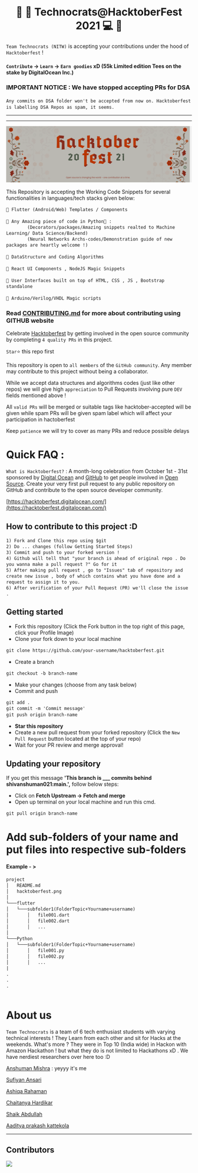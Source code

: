 <center> 
    <h1> 🎃 🎯   Technocrats@HacktoberFest 2021   💻 🙆 </h1>
</center>

`Team Technocrats (NITW)` is accepting your contributions under the hood of `Hacktoberfest` ! 

#### `Contribute` -> `Learn` -> `Earn goodies` xD (55k Limited edition Tees on the stake by DigitalOcean Inc.) 

### IMPORTANT NOTICE : We have stopped accepting PRs for DSA
`Any commits on DSA folder won't be accepted from now on. Hacktoberfest is labelling DSA Repos as spam, it seems.`

<hr><hr>

<img src="./hactoberfest.png">

This Repository is accepting the Working Code Snippets for several functionalities in languages/tech stacks given below:
    
    🥇 Flutter (Android/Web) Templates / Components
    
    🥈 Any Amazing piece of code in Python🐍 : 
            (Decorators/packages/Amazing snippets realted to Machine Learning/ Data Science/Backend)
            (Neural Networks Archs-codes/Demonstration guide of new packages are heartly welcome !)
            
    🥉 DataStructure and Coding Algorithms
    
    🥇 React UI Components , NodeJS Magic Snippets 
    
    🥈 User Interfaces built on top of HTML, CSS , JS , Bootstrap standalone
    
    🥉 Arduino/Verilog/VHDL Magic scripts 
       

### Read [CONTRIBUTING.md](./CONTRIBUTING.md) for more about contributing using GITHUB website
Celebrate [Hacktoberfest](https://hacktoberfest.digitalocean.com/) by getting involved in the open source community by completing `4 quality PRs` in this project.

`Star`⭐ this repo first

This repository is open to `all members` of the `GitHub community`. Any member may contribute to this project without being a collaborator.

While we accept data structures and algorithms codes (just like other repos) we will give high `appreciation` to Pull Requests involving pure `DEV` fields mentioned above !

All `valid PRs` will be merged or suitable tags like hacktober-accepted will be given while spam PRs will be given spam label which will affect your participation in hactoberfest

Keep `patience` we will try to cover as many PRs and reduce possible delays





# Quick FAQ :
`What is Hacktoberfest?`  :  A month-long celebration from October 1st - 31st sponsored by [Digital Ocean](https://hacktoberfest.digitalocean.com/) and [GitHub](https://github.com/blog/2433-celebrate-open-source-this-october-with-hacktoberfest) to get people involved in [Open Source](https://github.com/open-source). Create your very first pull request to any public repository on GitHub and contribute to the open source developer community.

[https://hacktoberfest.digitalocean.com/](https://hacktoberfest.digitalocean.com/)

## How to contribute to this project :D 
    
    1) Fork and Clone this repo using $git
    2) Do ... changes (follow Getting Started Steps)
    3) Commit and push to your forked version !
    4) Github will tell that "your branch is ahead of original repo . Do you wanna make a pull request ?" Go for it
    5) After making pull request , go to "Issues" tab of repository and create new issue , body of which contains what you have done and a request to assign it to you.
    6) After verification of your Pull Request (PR) we'll close the issue .

## Getting started
* Fork this repository (Click the Fork button in the top right of this page, click your Profile Image)
* Clone your fork down to your local machine

```markdown
git clone https://github.com/your-username/hacktoberfest.git
```

* Create a branch

```markdown
git checkout -b branch-name
```

* Make your changes (choose from any task below)
* Commit and push

```markdown
git add .
git commit -m 'Commit message'
git push origin branch-name
```


* __Star this repository__ 
* Create a new pull request from your forked repository (Click the `New Pull Request` button located at the top of your repo)
* Wait for your PR review and merge approval!

## Updating your repository
If you get this message __'This branch is ___ commits behind shivanshuman021:main.',__ follow below steps:

* Click on __Fetch Upstream -> Fetch and merge__
* Open up terminal on your local machine and run this cmd.
```markdown
git pull origin branch-name
```

# Add sub-folders of your name and put files into respective sub-folders
#### Example - >
```
project
│   README.md
│   hacktoberfest.png
│
└───flutter
│   └───subfolder1(FolderTopic+Yourname+username)
│       │   file001.dart
│       │   file002.dart
│       │   ...
│   
└───Python
│   └───subfolder1(FolderTopic+Yourname+username)
│       │   file001.py
│       │   file002.py
│       │   ...
|
.
.
.
 
```


# About us

`Team Technocrats` is a team of 6 tech enthusiast students with varying technical interests ! They Learn from each other and sit for Hacks at the weekends. What's more ? They were in Top 10 (India wide) in Hackon with Amazon Hackathon ! but what they do is not limited to Hackathons xD . We have nerdiest researchers over here too :D

   [Anshuman Mishra](https://github.com/shivanshuman021) : yeyyy it's me
       
   [Sufiyan Ansari](https://github.com/suffisme)
       
   [Ashiqa Rahaman](https://github.com/ashiqa)
       
   [Chaitanya Hardikar](https://github.com/chaitanyahardikar)
       
   [Shaik Abdullah](https://github.com/Shaik2003)
       
   [Aaditya prakash kattekola](https://github.com/Kapi2910)


<hr>

## Contributors
<a href="https://github.com/shivanshuman021/Technocrats-HacktoberFest/graphs/contributors">
  <img src="https://contributors-img.web.app/image?repo=shivanshuman021/Technocrats-HacktoberFest" />
</a>
